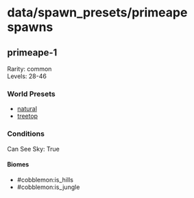 # data/spawn_presets/primeape spawns  
  
## primeape-1  
Rarity: common  
Levels: 28-46  
  
### World Presets  
* [natural](/data/spawn_data/natural.md)  
* [treetop](/data/spawn_data/treetop.md)  
  
### Conditions  
Can See Sky: True  
  
#### Biomes  
  * #cobblemon:is_hills
  * #cobblemon:is_jungle
  
